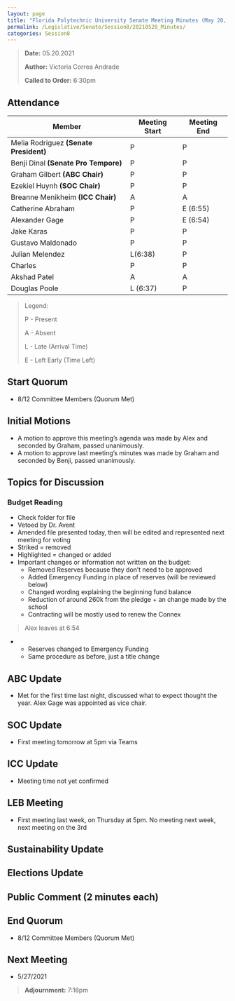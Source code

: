 ```yaml
---
layout: page
title: "Florida Polytechnic University Senate Meeting Minutes (May 20, 2021)"
permalink: /Legislative/Senate/Session8/20210520_Minutes/
categories: Session8
---
```


> **Date:** 05.20.2021
>
> **Author:** Victoria Correa Andrade
>
> **Called to Order:** 6:30pm

## Attendance

| Member | Meeting Start | Meeting End |
|--------|---|---|
| Melia Rodriguez **(Senate President)** 	| P 		| P |
| Benji Dinal **(Senate Pro Tempore)** 		| P 		| P |
| Graham Gilbert **(ABC Chair)** 			| P 		| P |
| Ezekiel Huynh **(SOC Chair)**				| P 		| P |
| Breanne Menikheim **(ICC Chair)**			| A 		| A |
| Catherine Abraham							| P 		| E (6:55) |
| Alexander Gage 							| P 		| E (6:54) |
| Jake Karas 								| P 		| P |
| Gustavo Maldonado 						| P 		| P |
| Julian Melendez 							| L(6:38) 	| P |
| Charles 									| P 		| P |
| Akshad Patel 								| A 		| A |
| Douglas Poole 							| L (6:37)	| P |

> Legend:
>
> P - Present
>
> A - Absent
>
> L - Late (Arrival Time)
>
> E - Left Early (Time Left)

## Start Quorum
- 8/12 Committee Members (Quorum Met)

## Initial Motions
- A motion to approve this meeting’s agenda was made by Alex and seconded by Graham, passed unanimously.
- A motion to approve last meeting’s minutes was made by Graham and seconded by Benji, passed unanimously. 

## Topics for Discussion

### Budget Reading
- Check folder for file
- Vetoed by Dr. Avent
- Amended file presented today, then will be edited and represented next meeting for voting
- Striked = removed
- Highlighted = changed or added
- Important changes or information not written on the budget:
	- Removed Reserves because they don’t need to be approved
	- Added Emergency Funding in place of reserves (will be reviewed below)
	- Changed wording explaining the beginning fund balance
	- Reduction of around 260k from the pledge + an change made by the school
	- Contracting will be mostly used to renew the Connex

> Alex leaves at 6:54

- 
	- Reserves changed to Emergency Funding
	- Same procedure as before, just a title change

## ABC Update
- Met for the first time last night, discussed what to expect thought the year. Alex Gage was appointed as vice chair.

## SOC Update
- First meeting tomorrow at 5pm via Teams

## ICC Update
- Meeting time not yet confirmed

## LEB Meeting
- First meeting last week, on Thursday at 5pm. No meeting next week, next meeting on the 3rd

## Sustainability Update

## Elections Update

## Public Comment (2 minutes each)

## End Quorum
- 8/12 Committee Members (Quorum Met)

## Next Meeting
- 5/27/2021

> **Adjournment:** 7:16pm
